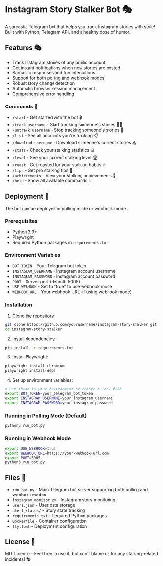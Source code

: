 # Instagram Story Stalker Bot 🎭

A sarcastic Telegram bot that helps you track Instagram stories with style! Built with Python, Telegram API, and a healthy dose of humor.

## Features 🎭

- Track Instagram stories of any public account
- Get instant notifications when new stories are posted
- Sarcastic responses and fun interactions
- Support for both polling and webhook modes
- Robust story change detection
- Automatic browser session management
- Comprehensive error handling

### Commands 📝

- `/start` - Get started with the bot 🎬
- `/track username` - Start tracking someone's stories 🕵️‍♂️
- `/untrack username` - Stop tracking someone's stories 🙈
- `/list` - See all accounts you're tracking 📋
- `/download username` - Download someone's current stories 📥
- `/stats` - Check your stalking statistics 📊
- `/level` - See your current stalking level 🏆
- `/roast` - Get roasted for your stalking habits 🔥
- `/tips` - Get pro stalking tips 🎯
- `/achievements` - View your stalking achievements 🏅
- `/help` - Show all available commands 💡

## Deployment 🚀

The bot can be deployed in polling mode or webhook mode.

### Prerequisites

- Python 3.9+
- Playwright
- Required Python packages in `requirements.txt`

### Environment Variables

- `BOT_TOKEN` - Your Telegram bot token
- `INSTAGRAM_USERNAME` - Instagram account username
- `INSTAGRAM_PASSWORD` - Instagram account password
- `PORT` - Server port (default: 5005)
- `USE_WEBHOOK` - Set to "true" to use webhook mode
- `WEBHOOK_URL` - Your webhook URL (if using webhook mode)

### Installation

1. Clone the repository:
```bash
git clone https://github.com/yourusername/instagram-story-stalker.git
cd instagram-story-stalker
```

2. Install dependencies:
```bash
pip install -r requirements.txt
```

3. Install Playwright:
```bash
playwright install chromium
playwright install-deps
```

4. Set up environment variables:
```bash
# Set these in your environment or create a .env file
export BOT_TOKEN=your_telegram_bot_token
export INSTAGRAM_USERNAME=your_instagram_username
export INSTAGRAM_PASSWORD=your_instagram_password
```

### Running in Polling Mode (Default)

```bash
python3 run_bot.py
```

### Running in Webhook Mode

```bash
export USE_WEBHOOK=true
export WEBHOOK_URL=https://your-webhook-url.com
export PORT=5005
python3 run_bot.py
```

## Files 📁

- `run_bot.py` - Main Telegram bot server supporting both polling and webhook modes
- `instagram_monitor.py` - Instagram story monitoring
- `users.json` - User data storage
- `alert_states/` - Story state tracking
- `requirements.txt` - Required Python packages
- `Dockerfile` - Container configuration
- `fly.toml` - Deployment configuration

## License 📄

MIT License - Feel free to use it, but don't blame us for any stalking-related incidents! 🎭
